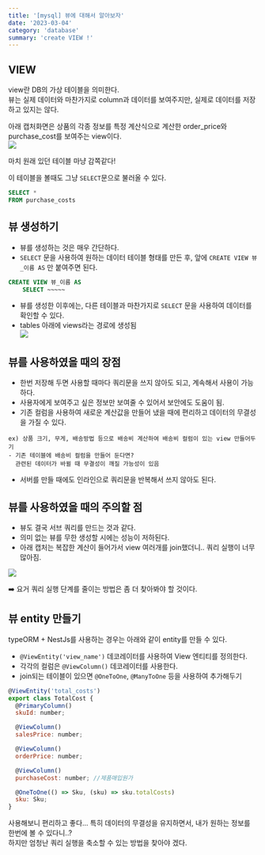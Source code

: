 ```yaml
---
title: '[mysql] 뷰에 대해서 알아보자'
date: '2023-03-04'
category: 'database'
summary: 'create VIEW !'
---
```


## VIEW

view란 DB의 가상 테이블을 의미한다.  
뷰는 실제 데이터와 마찬가지로 column과 데이터를 보여주지만, 실제로 데이터를 저장하고 있지는 않다.

아래 캡처화면은 상품의 각종 정보를 특정 계산식으로 계산한 order_price와 purchase_cost를 보여주는 view이다.  
![](https://velog.velcdn.com/images/jiwonyyy/post/7b39989e-30e7-4ec1-aa87-7293dd278663/image.png)

마치 원래 있던 테이블 마냥 감쪽같다!

이 테이블을 볼때도 그냥 `SELECT`문으로 불러올 수 있다.

```sql
SELECT *
FROM purchase_costs
```

## 뷰 생성하기

- 뷰를 생성하는 것은 매우 간단하다.
- `SELECT` 문을 사용하여 원하는 데이터 테이블 형태를 만든 후, 앞에 `CREATE VIEW 뷰_이름 AS` 만 붙여주면 된다.

```sql
CREATE VIEW 뷰_이름 AS
	SELECT ~~~~~
```

- 뷰를 생성한 이후에는, 다른 테이블과 마찬가지로 `SELECT` 문을 사용하여 데이터를 확인할 수 있다.
- tables 아래에 views라는 경로에 생성됨  
  ![](https://velog.velcdn.com/images/jiwonyyy/post/94117117-9a8c-4f36-be09-a1ce08454108/image.png)

## 뷰를 사용하였을 때의 장점

- 한번 저장해 두면 사용할 때마다 쿼리문을 쓰지 않아도 되고, 계속해서 사용이 가능하다.
- 사용자에게 보여주고 싶은 정보만 보여줄 수 있어서 보안에도 도움이 됨.
- 기존 컬럼을 사용하여 새로운 계산값을 만들어 냈을 때에 편리하고 데이터의 무결성을 가질 수 있다.

```null
ex) 상품 크기, 무게, 배송방법 등으로 배송비 계산하여 배송비 컬럼이 있는 view 만들어두기
- 기존 테이블에 배송비 컬럼을 만들어 둔다면?
  관련된 데이터가 바뀔 때 무결성이 깨질 가능성이 있음
```

- 서버를 만들 때에도 인라인으로 쿼리문을 반복해서 쓰지 않아도 된다.

## 뷰를 사용하였을 때의 주의할 점

- 뷰도 결국 서브 쿼리를 만드는 것과 같다.
- 의미 없는 뷰를 무한 생성할 시에는 성능이 저하된다.
- 아래 캡처는 복잡한 계산이 들어가서 view 여러개를 join했더니.. 쿼리 실행이 너무 많아짐.

![](https://velog.velcdn.com/images/jiwonyyy/post/ea1dce8b-07c4-4e39-a323-dd067f97c003/image.png)

➡️ 요거 쿼리 실행 단계를 줄이는 방법은 좀 더 찾아봐야 할 것이다.

## 뷰 entity 만들기

typeORM + NestJs를 사용하는 경우는 아래와 같이 entity를 만들 수 있다.

- `@ViewEntity('view_name')` 데코레이터를 사용하여 View 엔티티를 정의한다.
- 각각의 컬럼은 `@ViewColumn()` 데코레이터를 사용한다.
- join되는 테이블이 있으면 `@OneToOne`, `@ManyToOne` 등을 사용하여 추가해두기

```js
@ViewEntity('total_costs')
export class TotalCost {
  @PrimaryColumn()
  skuId: number;

  @ViewColumn()
  salesPrice: number;

  @ViewColumn()
  orderPrice: number;

  @ViewColumn()
  purchaseCost: number; //제품매입원가

  @OneToOne(() => Sku, (sku) => sku.totalCosts)
  sku: Sku;
}
```

사용해보니 편리하고 좋다...
특히 데이터의 무결성을 유지하면서, 내가 원하는 정보를 한번에 볼 수 있다니..?  
하지만 엄청난 쿼리 실행을 축소할 수 있는 방법을 찾아야 겠다.
